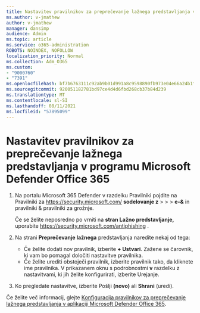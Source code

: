 ```yaml
---
title: Nastavitev pravilnikov za preprečevanje lažnega predstavljanja v programu Microsoft Defender Office 365
ms.author: v-jmathew
author: v-jmathew
manager: dansimp
audience: Admin
ms.topic: article
ms.service: o365-administration
ROBOTS: NOINDEX, NOFOLLOW
localization_priority: Normal
ms.collection: Adm_O365
ms.custom:
- "9000760"
- "7391"
ms.openlocfilehash: bf7b6763111c92ab9b01d991a8c9598890fb973e04e66a24b1f21863e11e2d91
ms.sourcegitcommit: 920051182781bd97ce4d4d6fbd268cb37b84d239
ms.translationtype: MT
ms.contentlocale: sl-SI
ms.lasthandoff: 08/11/2021
ms.locfileid: "57895099"
---
```

# <a name="set-up-anti-phishing-policies-in-microsoft-defender-for-office-365"></a>Nastavitev pravilnikov za preprečevanje lažnega predstavljanja v programu Microsoft Defender Office 365

1. Na portalu Microsoft 365 Defender v razdelku Pravilniki pojdite na Pravilniki za <https://security.microsoft.com/> **sodelovanje z** \>  \>  \> **e-&** in  pravilniki & pravilniki za grožnje.

   Če se želite neposredno po vrniti na **stran Lažno predstavljanje,** uporabite <https://security.microsoft.com/antiphishing> .

2. Na strani **Preprečevanje lažnega** predstavljanja naredite nekaj od tega:
   - Če želite dodati nov pravilnik, izberite **+ Ustvari**. Zažene se čarovnik, ki vam bo pomagal določiti nastavitve pravilnika.
   - Če želite urediti obstoječi pravilnik, izberite pravilnik tako, da kliknete ime pravilnika. V prikazanem oknu s podrobnostmi **v** razdelku z nastavitvami, ki jih želite konfigurirati, izberite Urejanje.

3. Ko pregledate nastavitve, izberite Pošlji **(novo)** ali **Shrani** (uredi).

Če želite več informacij, glejte [Konfiguracija pravilnikov za preprečevanje lažnega predstavljanja v aplikaciji Microsoft Defender Office 365](https://docs.microsoft.com/microsoft-365/security/office-365-security/configure-mdo-anti-phishing-policies).
